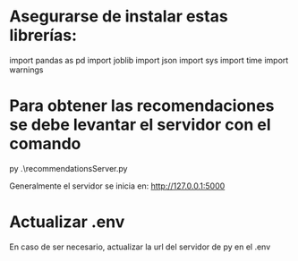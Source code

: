 # Asegurarse de instalar estas librerías:
import pandas as pd
import joblib
import json
import sys
import time
import warnings

# Para obtener las recomendaciones se debe levantar el servidor con el comando
py .\recommendationsServer.py

Generalmente el servidor se inicia en: http://127.0.0.1:5000

# Actualizar .env
En caso de ser necesario, actualizar la url del servidor de py en el .env
